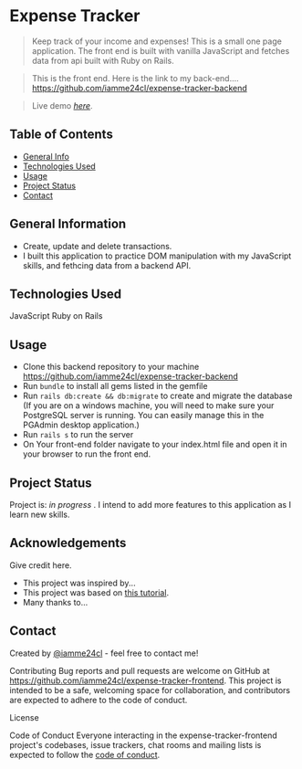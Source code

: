 # Expense Tracker
> Keep track of your income and expenses!
  This is a small one page application. The front end is built with vanilla JavaScript and fetches data from api built with Ruby on Rails.

> This is the front end.
  Here is the link to my back-end....
  https://github.com/iamme24cl/expense-tracker-backend

> Live demo [_here_](https://youtu.be/id_dLnYas-U). 

## Table of Contents
* [General Info](#general-information)
* [Technologies Used](#technologies-used)
* [Usage](#usage)
* [Project Status](#project-status)
* [Contact](#contact)

## General Information
- Create, update and delete transactions.
- I built this application to practice DOM manipulation with my JavaScript skills, and fethcing data from a backend API.

## Technologies Used
JavaScript
Ruby on Rails

## Usage
* Clone this backend repository to your machine    https://github.com/iamme24cl/expense-tracker-backend
* Run `bundle` to install all gems listed in the gemfile
* Run `rails db:create && db:migrate` to create and migrate the database (If you are on a windows machine, you will need to make sure your PostgreSQL server is running. You can easily manage this in the PGAdmin desktop application.)
* Run `rails s` to run the server
* On Your front-end folder navigate to your index.html file and open it in your browser to run the front end.

## Project Status
Project is: _in progress_ . I intend to add more features to this application as I learn new skills.

## Acknowledgements
Give credit here.
- This project was inspired by...
- This project was based on [this tutorial](https://www.example.com).
- Many thanks to...


## Contact
Created by [@iamme24cl](https://github.com/iamme24cl) - feel free to contact me!

Contributing Bug reports and pull requests are welcome on GitHub at https://github.com/iamme24cl/expense-tracker-frontend. This project is intended to be a safe, welcoming space for collaboration, and contributors are expected to adhere to the code of conduct.

License

Code of Conduct
Everyone interacting in the expense-tracker-frontend project's codebases, issue trackers, chat rooms and mailing lists is expected to follow the 
[code of conduct](https://github.com/iamme24cl/expense-tracker-frontend/blob/main/CODE_OF_CONDUCT.md).

